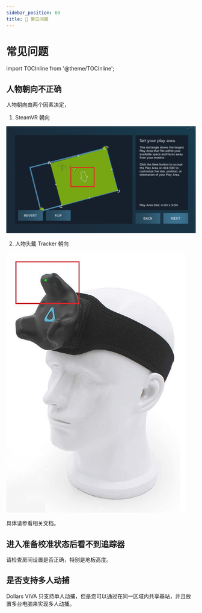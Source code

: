 ```yaml
---
sidebar_position: 60
title: 📢 常见问题 
---	
```


# 常见问题

import TOCInline from '@theme/TOCInline';

<TOCInline toc={toc} />

## 人物朝向不正确

人物朝向由两个因素决定，
1. SteamVR 朝向

![](../img/FnQ0l5F5DiMNNihvuOlQB_-wM7We.png#center)

2. 人物头戴 Tracker 朝向

![](../img/FgrS3TO83-n0tbFbzLjT7eFpNl0-.jpg#center)

具体请参看相关文档。

## 进入准备校准状态后看不到追踪器

请检查房间设置是否正确，特别是地板高度。

## 是否支持多人动捕

Dollars VIVA 只支持单人动捕，但是您可以通过在同一区域内共享基站，并且放置多台电脑来实现多人动捕。

